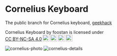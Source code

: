 # Cornelius Keyboard
The public branch for Cornelius keyboard, [geekhack](https://geekhack.org/index.php?topic=109741.msg2982321#msg2982321)
<p xmlns:cc="http://creativecommons.org/ns#" xmlns:dct="http://purl.org/dc/terms/"><span property="dct:title">Cornelius Keyboard</span> by <span property="cc:attributionName">foostan</span> is licensed under <a href="http://creativecommons.org/licenses/by-nc-sa/4.0/?ref=chooser-v1" target="_blank" rel="license noopener noreferrer" style="display:inline-block;">CC BY-NC-SA 4.0<img style="height:22px!important;margin-left:3px;vertical-align:text-bottom;" src="https://mirrors.creativecommons.org/presskit/icons/cc.svg?ref=chooser-v1"><img style="height:22px!important;margin-left:3px;vertical-align:text-bottom;" src="https://mirrors.creativecommons.org/presskit/icons/by.svg?ref=chooser-v1"><img style="height:22px!important;margin-left:3px;vertical-align:text-bottom;" src="https://mirrors.creativecommons.org/presskit/icons/nc.svg?ref=chooser-v1"><img style="height:22px!important;margin-left:3px;vertical-align:text-bottom;" src="https://mirrors.creativecommons.org/presskit/icons/sa.svg?ref=chooser-v1"></a></p>

![cornelius-photo](https://i.imgur.com/kGoUGZg.jpg)
![cornelius-details](https://user-images.githubusercontent.com/736191/126040942-d39010e7-3761-4fe7-a791-0de49295c53b.png)
